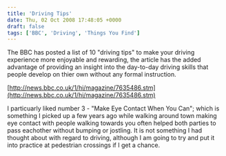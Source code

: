 ```yaml
---
title: 'Driving Tips'
date: Thu, 02 Oct 2008 17:48:05 +0000
draft: false
tags: ['BBC', 'Driving', 'Things You Find']
---
```


The BBC has posted a list of 10 "driving tips" to make your driving experience more enjoyable and rewarding, the article has the added advantage of providing an insight into the day-to-day driving skills that people develop on thier own without any formal instruction.

[http://news.bbc.co.uk/1/hi/magazine/7635486.stm](http://news.bbc.co.uk/1/hi/magazine/7635486.stm)

I particuarly liked number 3 - "Make Eye Contact When You Can"; which is something I picked up a few years ago while walking around town making eye contact with people walking towards you often helped both parties to pass eachother without bumping or jostling. It is not something I had thought about with regard to driving, although I am going to try and put it into practice at pedestrian crossings if I get a chance.